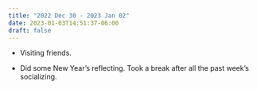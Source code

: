 ```yaml
---
title: "2022 Dec 30 - 2023 Jan 02"
date: 2023-01-03T14:51:37-06:00
draft: false
---
```


- Visiting friends.

- Did some New Year’s reflecting. Took a break after all the past week’s socializing.
